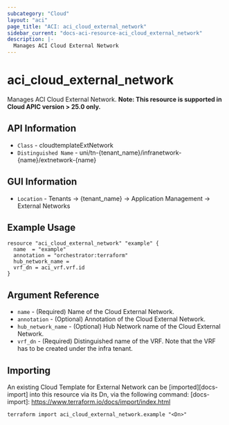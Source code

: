 ```yaml
---
subcategory: "Cloud"
layout: "aci"
page_title: "ACI: aci_cloud_external_network"
sidebar_current: "docs-aci-resource-aci_cloud_external_network"
description: |-
  Manages ACI Cloud External Network
---
```


# aci_cloud_external_network #

Manages ACI Cloud External Network.
<b>Note: This resource is supported in Cloud APIC version > 25.0 only.</b>

## API Information ##

* `Class` - cloudtemplateExtNetwork
* `Distinguished Name` - uni/tn-{tenant_name}/infranetwork-{name}/extnetwork-{name}

## GUI Information ##

* `Location` - Tenants -> {tenant_name} -> Application Management -> External Networks


## Example Usage ##

```hcl
resource "aci_cloud_external_network" "example" {
  name  = "example"
  annotation = "orchestrator:terraform"
  hub_network_name = 
  vrf_dn = aci_vrf.vrf.id
}
```

## Argument Reference ##

* `name` - (Required) Name of the Cloud External Network.
* `annotation` - (Optional) Annotation of the Cloud External Network.
* `hub_network_name` - (Optional) Hub Network name of the Cloud External Network.
* `vrf_dn` - (Required) Distinguished name of the VRF. Note that the VRF has to be created under the infra tenant.


## Importing ##

An existing Cloud Template for External Network can be [imported][docs-import] into this resource via its Dn, via the following command:
[docs-import]: https://www.terraform.io/docs/import/index.html


```
terraform import aci_cloud_external_network.example "<Dn>"
```